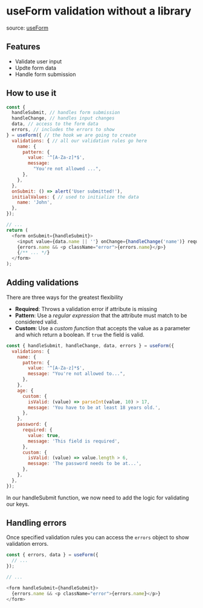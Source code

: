 # useForm validation without a library
source: [useForm](https://felixgerschau.com/react-hooks-form-validation-typescript/)

## Features

- Validate user input
- Updte form data
- Handle form submission

## How to use it

```js
const {
  handleSubmit, // handles form submission
  handleChange, // handles input changes
  data, // access to the form data
  errors, // includes the errors to show
} = useForm({ // the hook we are going to create
  validations: { // all our validation rules go here
    name: {
      pattern: {
        value: '^[A-Za-z]*$',
        message:
          "You're not allowed ...",
      },
    },
  },
  onSubmit: () => alert('User submitted!'),
  initialValues: { // used to initialize the data
    name: 'John',
  },
});

// ...
return (
  <form onSubmit={handleSubmit}>
    <input value={data.name || ''} onChange={handleChange('name')} required />
    {errors.name && <p className="error">{errors.name}</p>}
    {/** ... */}
  </form>
);

```

## Adding validations

There are three ways for the greatest flexibility

- **Required**: Throws a validation error if attribute is missing
- **Pattern**: Use a *regular expression* that the attribute must match to be considered valid.
- **Custom**: Use a *custom function* that accepts the value as a parameter and which return a boolean. If `true` the field is valid.

```js
const { handleSubmit, handleChange, data, errors } = useForm({
  validations: {
    name: {
      pattern: {
        value: '^[A-Za-z]*$',
        message: "You're not allowed to...",
      },
    },
    age: {
      custom: {
        isValid: (value) => parseInt(value, 10) > 17,
        message: 'You have to be at least 18 years old.',
      },
    },
    password: {
      required: {
        value: true,
        message: 'This field is required',
      },
      custom: {
        isValid: (value) => value.length > 6,
        message: 'The password needs to be at...',
      },
    },
  },
});
```
In our handleSubmit function, we now need to add the logic for validating our keys.


## Handling errors

Once specified validation rules you can access the `errors` object to show validation errors.

```js
const { errors, data } = useForm({
  // ...
});

// ...

<form handleSubmit={handleSubmit}>
  {errors.name && <p className="error">{errors.name}</p>}
</form>
```
